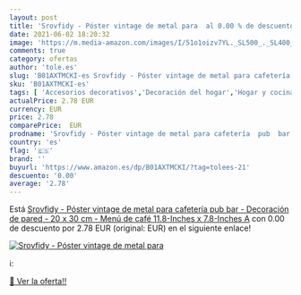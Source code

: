 ```yaml
---
layout: post
title: 'Srovfidy - Póster vintage de metal para  al 0.00 % de descuento'
date: 2021-06-02 18:20:32
image: 'https://m.media-amazon.com/images/I/51o1oizv7YL._SL500_._SL400_.jpg'
comments: true
category: ofertas
author: 'tole.es'
slug: 'B01AXTMCKI-es Srovfidy - Póster vintage de metal para cafetería pub bar...'
sku: 'B01AXTMCKI-es'
tags: [ 'Accesorios decorativos','Decoración del hogar','Hogar y cocina','café', ]
actualPrice: 2.78 EUR
currency: EUR
price: 2.78
comparePrice:  EUR
prodname: 'Srovfidy - Póster vintage de metal para cafetería  pub  bar - Decoración de pared - 20 x 30 cm - Menú de café 11.8-Inches x 7.8-Inches A'
country: 'es'
flag: '🇪🇸'
brand: ''
buyurl: 'https://www.amazon.es/dp/B01AXTMCKI/?tag=tolees-21'
descuento: '0.00'
average: '2.78'
---
```


Está [Srovfidy - Póster vintage de metal para cafetería  pub  bar - Decoración de pared - 20 x 30 cm - Menú de café 11.8-Inches x 7.8-Inches A](https://www.amazon.es/dp/B01AXTMCKI/?tag=tolees-21) con 0.00 de descuento por 2.78 EUR (original:  EUR) en el siguiente enlace!

[![Srovfidy - Póster vintage de metal para ](https://m.media-amazon.com/images/I/51o1oizv7YL._SL500_._SL400_.jpg)](https://www.amazon.es/dp/B01AXTMCKI/?tag=tolees-21)

ℹ️:


[🛒 Ver la oferta!!](https://www.amazon.es/dp/B01AXTMCKI/?tag=tolees-21)
